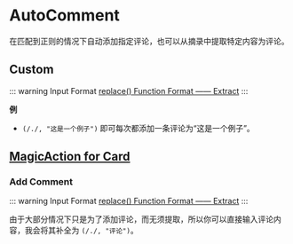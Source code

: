 # AutoComment

在匹配到正则的情况下自动添加指定评论，也可以从摘录中提取特定内容为评论。

## Custom

::: warning Input Format
[replace() Function Format —— Extract](../custom.md#replace-function)
:::

**例**

- `(/./, "这是一个例子")` 即可每次都添加一条评论为“这是一个例子”。

## [MagicAction for Card](magicaction4card.md#add-comment)

### Add Comment

::: warning Input Format
[replace() Function Format —— Extract](../custom.md#replace-function)
:::

由于大部分情况下只是为了添加评论，而无须提取，所以你可以直接输入评论内容，我会将其补全为 `(/./, "评论")`。

